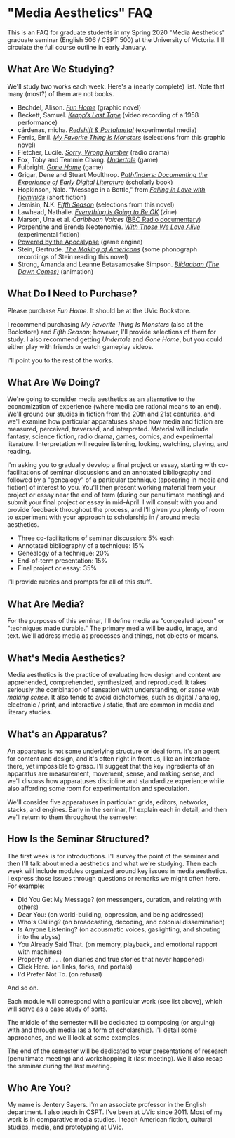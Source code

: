 # "Media Aesthetics" FAQ

This is an FAQ for graduate students in my Spring 2020 "Media Aesthetics" graduate seminar (English 506 / CSPT 500) at the University of Victoria. I'll circulate the full course outline in early January. 

## What Are We Studying? 

We'll study two works each week. Here's a (nearly complete) list. Note that many (most?) of them are not books.  

* Bechdel, Alison. [*Fun Home*](http://www.houghtonmifflinbooks.com/booksellers/press_release/bechdel/) (graphic novel)   
* Beckett, Samuel. [*Krapp’s Last Tape*](https://www.youtube.com/watch?v=otpEwEVFKLc) (video recording of a 1958 performance)   
* cárdenas, micha. [*Redshift & Portalmetal*](http://scalar.usc.edu/works/redshift-and-portalmetal/index)  (experimental media)     
* Ferris, Emil. [*My Favorite Thing Is Monsters*](http://www.fantagraphics.com/my-favorite-thing-is-monsters/) (selections from this graphic novel)     
* Fletcher, Lucile. [*Sorry, Wrong Number*](https://archive.org/details/Suspense-SorryWrongNumber) (radio drama)    
* Fox, Toby and Temmie Chang. [*Undertale*](https://undertale.com/) (game)    
* Fulbright. [*Gone Home*](https://gonehome.game/) (game)    
* Grigar, Dene and Stuart Moulthrop. [*Pathfinders: Documenting the Experience of Early Digital Literature*](http://scalar.usc.edu/works/pathfinders/index)  (scholarly book)  
* Hopkinson, Nalo. “Message in a Bottle," from [*Falling in Love with Hominids*](https://tachyonpublications.com/product/falling-love-hominids/) (short fiction)  
* Jemisin, N.K. [*Fifth Season*](https://www.orbitbooks.net/orbit-excerpts/the-fifth-season/) (selections from this novel)    
* Lawhead, Nathalie. [*Everything Is Going to Be OK*](https://alienmelon.itch.io/everything-is-going-to-be-ok) (zine)    
* Marson, Una et al. *Caribbean Voices* ([BBC Radio documentary](https://www.bbc.co.uk/programmes/p02sbplt))      
* Porpentine and Brenda Neotenomie. [*With Those We Love Alive*](http://collection.eliterature.org/3/work.html?work=with-those-we-love-alive) (experimental fiction)   
* [Powered by the Apocalypse](http://apocalypse-world.com/pbta/) (game engine)    
* Stein, Gertrude. [*The Making of Americans*](http://writing.upenn.edu/pennsound/x/Stein.php) (some phonograph recordings of Stein reading this novel)    
* Strong, Amanda and Leanne Betasamosake Simpson. [*Biidaaban (The Dawn Comes)*](https://www.youtube.com/watch?v=vWjnYKyiUB8) (animation)   

## What Do I Need to Purchase? 

Please purchase *Fun Home*. It should be at the UVic Bookstore. 

I recommend purchasing *My Favorite Thing Is Monsters* (also at the Bookstore) and *Fifth Season*; however, I'll provide selections of them for study. I also recommend getting *Undertale* and *Gone Home*, but you could either play with friends or watch gameplay videos.  

I'll point you to the rest of the works. 

## What Are We Doing? 

We're going to consider media aesthetics as an alternative to the economization of experience (where media are rational means to an end). We'll ground our studies in fiction from the 20th and 21st centuries, and we'll examine how particular apparatuses shape how media and fiction are measured, perceived, traversed, and interpreted. Material will include fantasy, science fiction, radio drama, games, comics, and experimental literature. Interpretation will require listening, looking, watching, playing, and reading.  

I'm asking you to gradually develop a final project or essay, starting with co-facilitations of seminar discussions and an annotated bibliography and followed by a "genealogy" of a particular technique (appearing in media and fiction) of interest to you. You'll then present working material from your project or essay near the end of term (during our penultimate meeting) and submit your final project or essay in mid-April. I will consult with you and provide feedback throughout the process, and I'll given you plenty of room to experiment with your approach to scholarship in / around media aesthetics. 

* Three co-facilitations of seminar discussion: 5% each 
* Annotated bibliography of a technique: 15% 
* Genealogy of a technique: 20%
* End-of-term presentation: 15%
* Final project or essay: 35% 

I'll provide rubrics and prompts for all of this stuff.  

## What Are Media? 

For the purposes of this seminar, I'll define media as "congealed labour" or "techniques made durable." The primary media will be audio, image, and text. We'll address media as processes and things, not objects or means. 

## What's Media Aesthetics? 

Media aesthetics is the practice of evaluating how design and content are apprehended, comprehended, synthesized, and reproduced. It takes seriously the combination of sensation with understanding, or *sense with making sense*. It also tends to avoid dichotomies, such as digital / analog, electronic / print, and interactive / static, that are common in media and literary studies. 

## What's an Apparatus? 

An apparatus is not some underlying structure or ideal form. It's an agent for content and design, and it's often right in front us, like an interface&mdash;there, yet impossible to grasp. I'll suggest that the key ingredients of an apparatus are measurement, movement, sense, and making sense, and we'll discuss how apparatuses discipline and standardize experience while also affording some room for experimentation and speculation. 

We'll consider five apparatuses in particular: grids, editors, networks, stacks, and engines. Early in the seminar, I'll explain each in detail, and then we'll return to them throughout the semester.  

## How Is the Seminar Structured? 

The first week is for introductions. I'll survey the point of the seminar and then I'll talk about media aesthetics and what we're studying. Then each week will include modules organized around key issues in media aesthetics. I express those issues through questions or remarks we might often here. For example: 

* Did You Get My Message? (on messengers, curation, and relating with others) 
* Dear You: (on world-building, oppression, and being addressed) 
* Who's Calling? (on broadcasting, decoding, and colonial dissemination) 
* Is Anyone Listening? (on acousmatic voices, gaslighting, and shouting into the abyss) 
* You Already Said That. (on memory, playback, and emotional rapport with machines) 
* Property of . . . (on diaries and true stories that never happened) 
* Click Here. (on links, forks, and portals) 
* I'd Prefer Not To. (on refusal) 

And so on. 

Each module will correspond with a particular work (see list above), which will serve as a case study of sorts.  

The middle of the semester will be dedicated to composing (or arguing) with and through media (as a form of scholarship). I'll detail some approaches, and we'll look at some examples. 

The end of the semester will be dedicated to your presentations of research (penultimate meeting) and workshopping it (last meeting). We'll also recap the seminar during the last meeting. 

## Who Are You? 

My name is Jentery Sayers. I'm an associate professor in the English department. I also teach in CSPT. I've been at UVic since 2011. Most of my work is in comparative media studies. I teach American fiction, cultural studies, media, and prototyping at UVic. 
